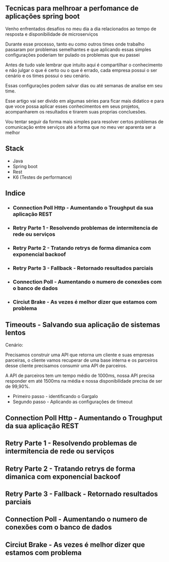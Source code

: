 ## Tecnicas para melhroar a perfomance de aplicações spring boot

Venho enfrentados desafios no meu dia a dia relacionados ao tempo de resposta e disponibilidade de microserviços

Durante esse processo, tanto eu como outros times onde trabalho passaram por problemas semelhantes e que aplicando essas
simples configurações poderiam ter pulado os problemas que eu passei

Antes de tudo vale lembrar que intuito aqui é compartilhar o conhecimento e não julgar o que é certo ou o que é errado,
cada empresa possui o ser cenário e os times possui o seu cenário.

Essas configurações podem salvar dias ou até semanas de analise em seu time.

Esse artigo vai ser divido em algumas séries para ficar mais didatico e para que voce possa aplicar esses conhecimentos
em seus projetos, acompanharem os resultados e tirarem suas proprias concluesões.

Vou tentar seguir da forma mais simples para resolver certos problemas de comunicação entre serviços até a forma que no
meu ver aparenta ser a melhor

## Stack

- Java
- Spring boot
- Rest
- K6 (Testes de performance)

## Indice

- ### Connection Poll Http - Aumentando o Troughput da sua aplicação REST
- ### Retry Parte 1 - Resolvendo problemas de intermitencia de rede ou serviços
- ### Retry Parte 2 - Tratando retrys de forma dimanica com exponencial backoof
- ### Retry Parte 3 - Fallback - Retornado resultados parciais
- ### Connection Poll - Aumentando o numero de conexões com o banco de dados
- ### Circiut Brake - As vezes é melhor dizer que estamos com problema

## Timeouts - Salvando sua aplicação de sistemas lentos

Cenário:

Precisamos construir uma API que retorna um cliente e suas empresas parceiras, o cliente vamos recuperar de uma base
interna e os parceiros desse cliente precisamos consumir uma API de parceiros.

A API de parceiros tem um tempo médio de 1000ms, nossa API precisa responder em até 1500ms na média e nossa
disponibilidade precisa de ser de 99,90%.

- Primeiro passo - identificando o Gargalo 
- Segundo passo - Aplicando as configurações de timeout

## Connection Poll Http - Aumentando o Troughput da sua aplicação REST

## Retry Parte 1 - Resolvendo problemas de intermitencia de rede ou serviços

## Retry Parte 2 - Tratando retrys de forma dimanica com exponencial backoof

## Retry Parte 3 - Fallback - Retornado resultados parciais

## Connection Poll - Aumentando o numero de conexões com o banco de dados

## Circiut Brake - As vezes é melhor dizer que estamos com problema


